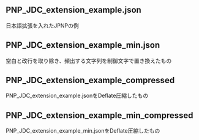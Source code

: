 ## PNP_JDC_extension_example.json

日本語拡張を入れたJPNPの例

## PNP_JDC_extension_example_min.json

空白と改行を取り除き、頻出する文字列を制御文字で置き換えたもの

## PNP_JDC_extension_example_compressed

PNP_JDC_extension_example.jsonをDeflate圧縮したもの

## PNP_JDC_extension_example_min_compressed

PNP_JDC_extension_example_min.jsonをDeflate圧縮したもの
